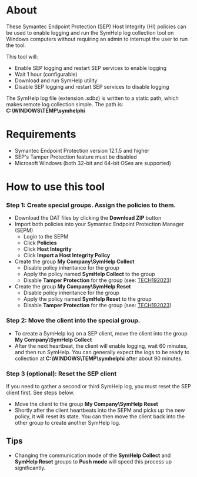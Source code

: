 # About
These Symantec Endpoint Protection (SEP) Host Integrity (HI) policies can be used to enable logging and run the SymHelp log collection tool on Windows computers without requiring an admin to interrupt the user to run the tool.

This tool will:
- Enable SEP logging and restart SEP services to enable logging
- Wait 1 hour (configurable)
- Download and run SymHelp utility
- Disable SEP logging and restart SEP services to disable logging

The SymHelp log file (extension .sdbz) is written to a static path, which makes remote log collection simple. The path is: **C:\WINDOWS\TEMP\symhelphi**

#  Requirements
- Symantec Endpoint Protection version 12.1.5 and higher
- SEP's Tamper Protection feature must be disabled
- Microsoft Windows (both 32-bit and 64-bit OSes are supported)

#  How to use this tool

### Step 1: Create special groups. Assign the policies to them.
- Download the DAT files by clicking the **Download ZIP** button
- Import both policies into your Symantec Endpoint Protection Manager (SEPM)
    - Login to the SEPM
    - Click **Policies**
    - Click **Host Integrity**
    - Click **Import a Host Integrity Policy**
- Create the group **My Company\SymHelp Collect**
    - Disable policy inheritance for the group
    - Apply the policy named **SymHelp Collect** to the group
    - Disable **Tamper Protection** for the group (see: [TECH192023](http://www.symantec.com/docs/TECH192023))
- Create the group **My Company\SymHelp Reset**
    - Disable policy inheritance for the group
    - Apply the policy named **SymHelp Reset** to the group
    - Disable **Tamper Protection** for the group (see: [TECH192023](http://www.symantec.com/docs/TECH192023))

### Step 2: Move the client into the special group.
- To create a SymHelp log on a SEP client, move the client into the group **My Company\SymHelp Collect**
- After the next heartbeat, the client will enable logging, wait 60 minutes, and then run SymHelp. You can generally expect the logs to be ready to collection at **C:\WINDOWS\TEMP\symhelphi** after about 90 minutes.

###  Step 3 (optional): Reset the SEP client
If you need to gather a second or third SymHelp log, you must reset the SEP client first. See steps below.

- Move the client to the group **My Company\SymHelp Reset**
- Shortly after the client heartbeats into the SEPM and picks up the new policy, it will reset its state. You can then move the client back into the other group to create another SymHelp log.

##  Tips
- Changing the communication mode of the **SymHelp Collect** and **SymHelp Reset** groups to **Push mode** will speed this process up significantly.
